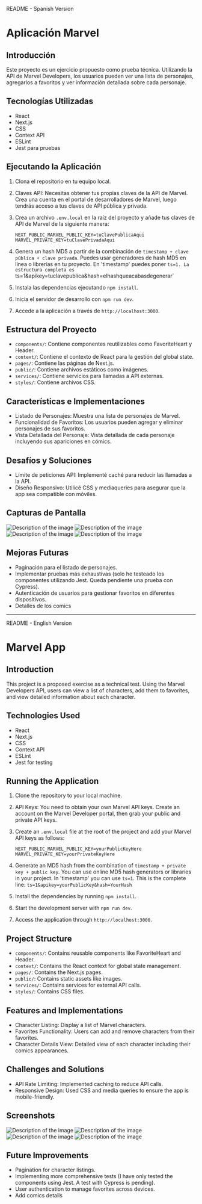 README - Spanish Version

Aplicación Marvel
=================

Introducción
------------

Este proyecto es un ejercicio propuesto como prueba técnica. Utilizando la API de Marvel Developers, los usuarios pueden ver una lista de personajes, agregarlos a favoritos y ver información detallada sobre cada personaje.


Tecnologías Utilizadas
----------------------

-   React
-   Next.js
-   CSS
-   Context API
-   ESLint
-   Jest para pruebas


Ejecutando la Aplicación
------------------------

1.  Clona el repositorio en tu equipo local.
2.  Claves API: Necesitas obtener tus propias claves de la API de Marvel. Crea una cuenta en el portal de desarrolladores de Marvel, luego tendrás acceso a tus claves de API pública y privada.
3.  Crea un archivo `.env.local` en la raíz del proyecto y añade tus claves de API de Marvel de la siguiente manera:

    `NEXT_PUBLIC_MARVEL_PUBLIC_KEY=tuClavePublicaAqui
    MARVEL_PRIVATE_KEY=tuClavePrivadaAqui`

4.  Genera un hash MD5 a partir de la combinación de `timestamp + clave pública + clave privada`. Puedes usar generadores de hash MD5 en línea o librerías en tu proyecto. En 'timestamp' puedes poner `ts=1. La estructura completa es `ts=1&apikey=tuclavepublica&hash=elhashqueacabasdegenerar`
5.  Instala las dependencias ejecutando `npm install`.
6.  Inicia el servidor de desarrollo con `npm run dev`.
7.  Accede a la aplicación a través de `http://localhost:3000`.


Estructura del Proyecto
-----------------------

-   `components/`: Contiene componentes reutilizables como FavoriteHeart y Header.
-   `context/`: Contiene el contexto de React para la gestión del global state.
-   `pages/`: Contiene las páginas de Next.js.
-   `public/`: Contiene archivos estáticos como imágenes.
-   `services/`: Contiene servicios para llamadas a API externas.
-   `styles/`: Contiene archivos CSS.


Características e Implementaciones
----------------------------------

-   Listado de Personajes: Muestra una lista de personajes de Marvel.
-   Funcionalidad de Favoritos: Los usuarios pueden agregar y eliminar personajes de sus favoritos.
-   Vista Detallada del Personaje: Vista detallada de cada personaje incluyendo sus apariciones en cómics.


Desafíos y Soluciones
---------------------

-   Límite de peticiones API: Implementé caché para reducir las llamadas a la API.
-   Diseño Responsivo: Utilicé CSS y mediaqueries para asegurar que la app sea compatible con móviles.


Capturas de Pantalla
--------------------

![Description of the image](URL_of_the_image)
![Description of the image](URL_of_the_image)
![Description of the image](URL_of_the_image)
![Description of the image](URL_of_the_image)


Mejoras Futuras
---------------

-   Paginación para el listado de personajes.
-   Implementar pruebas más exhaustivas (solo he testeado los componentes utilizando Jest. Queda pendiente una prueba con Cypress).
-   Autenticación de usuarios para gestionar favoritos en diferentes dispositivos.
-   Detalles de los comics

-----------------------------------------------------------------------------------------------------------------------------
README - English Version

Marvel App
==========

Introduction
------------

This project is a proposed exercise as a technical test. Using the Marvel Developers API, users can view a list of characters, add them to favorites, and view detailed information about each character.


Technologies Used
-----------------

-   React
-   Next.js
-   CSS
-   Context API
-   ESLint
-   Jest for testing


Running the Application
-----------------------

1.  Clone the repository to your local machine.
2.  API Keys: You need to obtain your own Marvel API keys. Create an account on the Marvel Developer portal, then grab your public and private API keys.
3.  Create an `.env.local` file at the root of the project and add your Marvel API keys as follows:

    `NEXT_PUBLIC_MARVEL_PUBLIC_KEY=yourPublicKeyHere
    MARVEL_PRIVATE_KEY=yourPrivateKeyHere`

4.  Generate an MD5 hash from the combination of `timestamp + private key + public key`. You can use online MD5 hash generators or libraries in your project. In 'timestamp' you can use `ts=1`. This is the complete line: `ts=1&apikey=yourPublicKey&hash=YourHash`
5.  Install the dependencies by running `npm install`.
6.  Start the development server with `npm run dev`.
7.  Access the application through `http://localhost:3000`.


Project Structure
-----------------

-   `components/`: Contains reusable components like FavoriteHeart and Header.
-   `context/`: Contains the React context for global state management.
-   `pages/`: Contains the Next.js pages.
-   `public/`: Contains static assets like images.
-   `services/`: Contains services for external API calls.
-   `styles/`: Contains CSS files.


Features and Implementations
----------------------------

-   Character Listing: Display a list of Marvel characters.
-   Favorites Functionality: Users can add and remove characters from their favorites.
-   Character Details View: Detailed view of each character including their comics appearances.


Challenges and Solutions
------------------------

-   API Rate Limiting: Implemented caching to reduce API calls.
-   Responsive Design: Used CSS and media queries to ensure the app is mobile-friendly.


Screenshots
-----------

![Description of the image](URL_of_the_image)
![Description of the image](URL_of_the_image)
![Description of the image](URL_of_the_image)
![Description of the image](URL_of_the_image)


Future Improvements
-------------------

-   Pagination for character listings.
-   Implementing more comprehensive tests (I have only tested the components using Jest. A test with Cypress is pending).
-   User authentication to manage favorites across devices.
-   Add comics details
